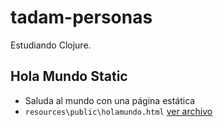 # tadam-personas

Estudiando Clojure.

## Hola Mundo Static

- Saluda al mundo con una página estática
- `resources\public\holamundo.html` [ver archivo](https://github.com/akobashikawa/tadam-personas/blob/holamundo-static/resources/public/holamundo.html)